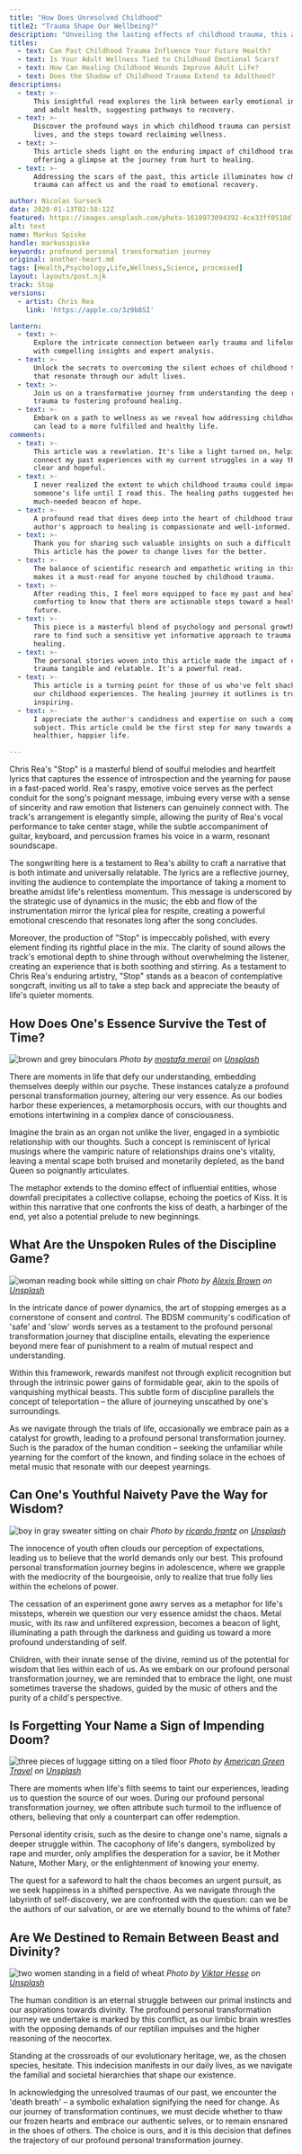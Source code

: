 ```yaml
---
title: "How Does Unresolved Childhood"
title2: "Trauma Shape Our Wellbeing?"
description: "Unveiling the lasting effects of childhood trauma, this article delves into how past pain can sculpt our present health and emotional landscape, hinting at transformative healing paths."
titles:
  - text: Can Past Childhood Trauma Influence Your Future Health?
  - text: Is Your Adult Wellness Tied to Childhood Emotional Scars?
  - text: How Can Healing Childhood Wounds Improve Adult Life?
  - text: Does the Shadow of Childhood Trauma Extend to Adulthood?
descriptions:
  - text: >-
      This insightful read explores the link between early emotional injuries
      and adult health, suggesting pathways to recovery.
  - text: >-
      Discover the profound ways in which childhood trauma can persist in our
      lives, and the steps toward reclaiming wellness.
  - text: >-
      This article sheds light on the enduring impact of childhood trauma,
      offering a glimpse at the journey from hurt to healing.
  - text: >-
      Addressing the scars of the past, this article illuminates how childhood
      trauma can affect us and the road to emotional recovery.

author: Nicolas Sursock
date: 2020-01-13T02:58:12Z
featured: https://images.unsplash.com/photo-1610973094392-4ce33ff0518d?ixid=M3wzODQ3NjN8MHwxfHJhbmRvbXx8fHx8fHx8fDE3MDI4NDA5MTd8&ixlib=rb-4.0.3&auto=format&fit=crop&q=80
alt: text
name: Markus Spiske
handle: markusspiske
keywords: profound personal transformation journey
original: another-heart.md
tags: [Health,Psychology,Life,Wellness,Science, processed]
layout: layouts/post.njk
track: Stop
versions:
  - artist: Chris Rea
    link: 'https://apple.co/3z9b8SI'

lantern:
  - text: >-
      Explore the intricate connection between early trauma and lifelong health
      with compelling insights and expert analysis.
  - text: >-
      Unlock the secrets to overcoming the silent echoes of childhood trauma
      that resonate through our adult lives.
  - text: >-
      Join us on a transformative journey from understanding the deep roots of
      trauma to fostering profound healing.
  - text: >-
      Embark on a path to wellness as we reveal how addressing childhood trauma
      can lead to a more fulfilled and healthy life.
comments:
  - text: >-
      This article was a revelation. It's like a light turned on, helping me
      connect my past experiences with my current struggles in a way that's both
      clear and hopeful.
  - text: >-
      I never realized the extent to which childhood trauma could impact
      someone's life until I read this. The healing paths suggested here offer a
      much-needed beacon of hope.
  - text: >-
      A profound read that dives deep into the heart of childhood trauma. The
      author's approach to healing is compassionate and well-informed.
  - text: >-
      Thank you for sharing such valuable insights on such a difficult topic.
      This article has the power to change lives for the better.
  - text: >-
      The balance of scientific research and empathetic writing in this article
      makes it a must-read for anyone touched by childhood trauma.
  - text: >-
      After reading this, I feel more equipped to face my past and heal. It's
      comforting to know that there are actionable steps toward a healthier
      future.
  - text: >-
      This piece is a masterful blend of psychology and personal growth. It's
      rare to find such a sensitive yet informative approach to trauma and
      healing.
  - text: >-
      The personal stories woven into this article made the impact of childhood
      trauma tangible and relatable. It's a powerful read.
  - text: >-
      This article is a turning point for those of us who've felt shackled by
      our childhood experiences. The healing journey it outlines is truly
      inspiring.
  - text: >-
      I appreciate the author's candidness and expertise on such a complex
      subject. This article could be the first step for many towards a
      healthier, happier life.

---
```

Chris Rea's "Stop" is a masterful blend of soulful melodies and heartfelt lyrics that captures the essence of introspection and the yearning for pause in a fast-paced world. Rea's raspy, emotive voice serves as the perfect conduit for the song's poignant message, imbuing every verse with a sense of sincerity and raw emotion that listeners can genuinely connect with. The track's arrangement is elegantly simple, allowing the purity of Rea's vocal performance to take center stage, while the subtle accompaniment of guitar, keyboard, and percussion frames his voice in a warm, resonant soundscape.

The songwriting here is a testament to Rea's ability to craft a narrative that is both intimate and universally relatable. The lyrics are a reflective journey, inviting the audience to contemplate the importance of taking a moment to breathe amidst life's relentless momentum. This message is underscored by the strategic use of dynamics in the music; the ebb and flow of the instrumentation mirror the lyrical plea for respite, creating a powerful emotional crescendo that resonates long after the song concludes.

Moreover, the production of "Stop" is impeccably polished, with every element finding its rightful place in the mix. The clarity of sound allows the track's emotional depth to shine through without overwhelming the listener, creating an experience that is both soothing and stirring. As a testament to Chris Rea's enduring artistry, "Stop" stands as a beacon of contemplative songcraft, inviting us all to take a step back and appreciate the beauty of life's quieter moments.

## How Does One's Essence Survive the Test of Time?

![brown and grey binoculars](https://images.unsplash.com/photo-1559780412-254c82df24d5?ixid=M3wzODQ3NjN8MHwxfHJhbmRvbXx8fHx8fHx8fDE3MDI4NDA5MTZ8&ixlib=rb-4.0.3&auto=format&fit=crop&q=80)
*Photo by [mostafa meraji](https://unsplash.com/@mostafa_meraji?utm_source=crackingdacode&utm_medium=referral) on [Unsplash](https://unsplash.com/?utm_source=crackingdacode&utm_medium=referral)*
<!-- 
prompt: A photorealistic image of an individual experiencing a profound personal transformation, with elements representing change and growth.
keyword: profound personal transformation journey, metamorphosis of thoughts and emotions
-->

There are moments in life that defy our understanding, embedding themselves deeply within our psyche. These instances catalyze a profound personal transformation journey, altering our very essence. As our bodies harbor these experiences, a metamorphosis occurs, with our thoughts and emotions intertwining in a complex dance of consciousness.

Imagine the brain as an organ not unlike the liver, engaged in a symbiotic relationship with our thoughts. Such a concept is reminiscent of lyrical musings where the vampiric nature of relationships drains one's vitality, leaving a mental scape both bruised and monetarily depleted, as the band Queen so poignantly articulates.

The metaphor extends to the domino effect of influential entities, whose downfall precipitates a collective collapse, echoing the poetics of Kiss. It is within this narrative that one confronts the kiss of death, a harbinger of the end, yet also a potential prelude to new beginnings.

## What Are the Unspoken Rules of the Discipline Game?

![woman reading book while sitting on chair](https://images.unsplash.com/photo-1460518451285-97b6aa326961?ixid=M3wzODQ3NjN8MHwxfHJhbmRvbXx8fHx8fHx8fDE3MDI4NDA5MTZ8&ixlib=rb-4.0.3&auto=format&fit=crop&q=80)
*Photo by [Alexis Brown](https://unsplash.com/@alexisrbrown?utm_source=crackingdacode&utm_medium=referral) on [Unsplash](https://unsplash.com/?utm_source=crackingdacode&utm_medium=referral)*
<!-- 
prompt: A photorealistic image of a symbolic safe word and slow word within a controlled and consensual discipline scenario.
keyword: profound personal transformation journey, BDSM community consent and control
-->

In the intricate dance of power dynamics, the art of stopping emerges as a cornerstone of consent and control. The BDSM community's codification of 'safe' and 'slow' words serves as a testament to the profound personal transformation journey that discipline entails, elevating the experience beyond mere fear of punishment to a realm of mutual respect and understanding.

Within this framework, rewards manifest not through explicit recognition but through the intrinsic power gains of formidable gear, akin to the spoils of vanquishing mythical beasts. This subtle form of discipline parallels the concept of teleportation – the allure of journeying unscathed by one's surroundings.

As we navigate through the trials of life, occasionally we embrace pain as a catalyst for growth, leading to a profound personal transformation journey. Such is the paradox of the human condition – seeking the unfamiliar while yearning for the comfort of the known, and finding solace in the echoes of metal music that resonate with our deepest yearnings.

## Can One's Youthful Naivety Pave the Way for Wisdom?

![boy in gray sweater sitting on chair](https://images.unsplash.com/photo-1595756820361-3655587573be?ixid=M3wzODQ3NjN8MHwxfHJhbmRvbXx8fHx8fHx8fDE3MDI4NDA5MTZ8&ixlib=rb-4.0.3&auto=format&fit=crop&q=80)
*Photo by [ricardo frantz](https://unsplash.com/@ricardofrantz?utm_source=crackingdacode&utm_medium=referral) on [Unsplash](https://unsplash.com/?utm_source=crackingdacode&utm_medium=referral)*
<!-- 
prompt: A photorealistic image of a child amidst shadows, symbolizing the transition from youthful naivety to wisdom.
keyword: profound personal transformation journey, innocence of youth
-->

The innocence of youth often clouds our perception of expectations, leading us to believe that the world demands only our best. This profound personal transformation journey begins in adolescence, where we grapple with the mediocrity of the bourgeoisie, only to realize that true folly lies within the echelons of power.

The cessation of an experiment gone awry serves as a metaphor for life's missteps, wherein we question our very essence amidst the chaos. Metal music, with its raw and unfiltered expression, becomes a beacon of light, illuminating a path through the darkness and guiding us toward a more profound understanding of self.

Children, with their innate sense of the divine, remind us of the potential for wisdom that lies within each of us. As we embark on our profound personal transformation journey, we are reminded that to embrace the light, one must sometimes traverse the shadows, guided by the music of others and the purity of a child's perspective.

## Is Forgetting Your Name a Sign of Impending Doom?

![three pieces of luggage sitting on a tiled floor](https://images.unsplash.com/photo-1670888827505-907553eb732b?ixid=M3wzODQ3NjN8MHwxfHJhbmRvbXx8fHx8fHx8fDE3MDI4NDA5MTZ8&ixlib=rb-4.0.3&auto=format&fit=crop&q=80)
*Photo by [American Green Travel](https://unsplash.com/@americangreentravel?utm_source=crackingdacode&utm_medium=referral) on [Unsplash](https://unsplash.com/?utm_source=crackingdacode&utm_medium=referral)*
<!-- 
prompt: A photorealistic image of an individual in a moment of introspection, reflecting on their identity amidst life's turmoil.
keyword: profound personal transformation journey, personal identity crisis
-->

There are moments when life's filth seems to taint our experiences, leading us to question the source of our woes. During our profound personal transformation journey, we often attribute such turmoil to the influence of others, believing that only a counterpart can offer redemption.

Personal identity crisis, such as the desire to change one's name, signals a deeper struggle within. The cacophony of life's dangers, symbolized by rape and murder, only amplifies the desperation for a savior, be it Mother Nature, Mother Mary, or the enlightenment of knowing your enemy.

The quest for a safeword to halt the chaos becomes an urgent pursuit, as we seek happiness in a shifted perspective. As we navigate through the labyrinth of self-discovery, we are confronted with the question: can we be the authors of our salvation, or are we eternally bound to the whims of fate?

## Are We Destined to Remain Between Beast and Divinity?

![two women standing in a field of wheat](https://images.unsplash.com/photo-1642356722271-3c4a1b8efa45?ixid=M3wzODQ3NjN8MHwxfHJhbmRvbXx8fHx8fHx8fDE3MDI4NDA5MTZ8&ixlib=rb-4.0.3&auto=format&fit=crop&q=80)
*Photo by [Viktor Hesse](https://unsplash.com/@vikhesse?utm_source=crackingdacode&utm_medium=referral) on [Unsplash](https://unsplash.com/?utm_source=crackingdacode&utm_medium=referral)*
<!-- 
prompt: A photorealistic image of a person at a crossroads, symbolizing the human struggle between primal instincts and higher aspirations.
keyword: profound personal transformation journey, human condition struggle
-->

The human condition is an eternal struggle between our primal instincts and our aspirations towards divinity. The profound personal transformation journey we undertake is marked by this conflict, as our limbic brain wrestles with the opposing demands of our reptilian impulses and the higher reasoning of the neocortex.

Standing at the crossroads of our evolutionary heritage, we, as the chosen species, hesitate. This indecision manifests in our daily lives, as we navigate the familial and societal hierarchies that shape our existence.

In acknowledging the unresolved traumas of our past, we encounter the 'death breath' – a symbolic exhalation signifying the need for change. As our journey of transformation continues, we must decide whether to thaw our frozen hearts and embrace our authentic selves, or to remain ensnared in the shoes of others. The choice is ours, and it is this decision that defines the trajectory of our profound personal transformation journey.